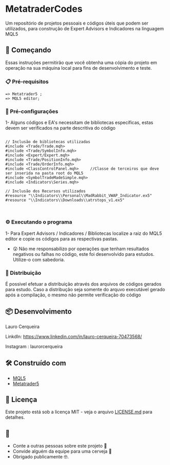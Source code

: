 # MetatraderCodes

Um repositório de projetos pessoais e códigos úteis que podem ser utilizados, para construção de Expert Advisors e Indicadores na linguagem MQL5 

## 🚀 Começando

Essas instruções permitirão que você obtenha uma cópia do projeto em operação na sua máquina local para fins de desenvolvimento e teste.

### 📋 Pré-requisitos

```
=> Metatrader5 ;
=> MQL5 editor;

```

### 🔧 Pré-configurações

1- Alguns códigos e EA's necessitam de bibliotecas específicas, estas devem ser verificados na parte descritiva do código

```

// Inclusão de bibliotecas utilizadas
#include <Trade/Trade.mqh>
#include <Trade/SymbolInfo.mqh>
#include <Expert/Expert.mqh>
#include <Trade/PositionInfo.mqh>
#include <Trade/OrderInfo.mqh>
#include <ClassControlPanel.mqh>     //Classe de terceiros que deve ser inserida na pasta root do MQL5
#include <SymbolTradeMadeSimple.mqh>
#include <Indicators\Series.mqh>

// Inclusão dos Recursos utilizados
#resource "\\Indicators\\Personal\\MadRabbit_VWAP_Indicator.ex5"
#resource "\\Indicators\\Downloads\\atrstops_v1.ex5"



```


### ⚙️ Executando o programa

1- Para Expert Advisors / Indicadores / Bibliotecas localize a raiz do MQL5 editor e copie os códigos para as respectivas pastas.


* 😲  Não me responsabilizo por operações que tenham resultados negativos ou falhas no código, este foi desenvolvido para estudos. Utilize-o  com sabedoria. 


### 📨 Distribuição

É possivel efetuar a distribuição através dos arquivos de códigos gerados para estudo. Caso a distribução seja somente do arquvo executável gerado após a compilação, o mesmo não permite verificação do código 

## 📦 Desenvolvimento

Lauro Cerqueira

LinkdIn: https://www.linkedin.com/in/lauro-cerqueira-70473568/

Instagram : laurorcerqueira

## 🛠️ Construído com

* [MQL5](https://www.mql5.com/pt/docs)
* [Metatrader5](www.metatrader5.com)

## 📄 Licença

Este projeto está sob a licença MIT - veja o arquivo [LICENSE.md](https://github.com/usuario/projeto/licenca) para detalhes.

## 🎁 

* Conte a outras pessoas sobre este projeto 📢
* Convide alguém da equipe para uma cerveja 🍺 
* Obrigado publicamente 🤓.


